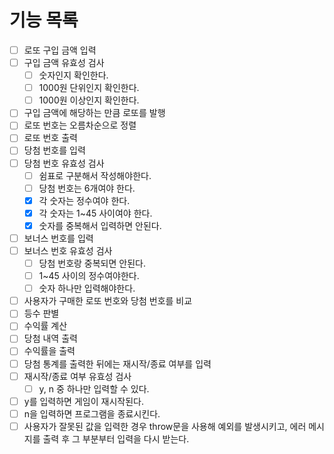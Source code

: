 # 기능 목록

- [ ] 로또 구입 금액 입력
- [ ] 구입 금액 유효성 검사
  - [ ] 숫자인지 확인한다.
  - [ ] 1000원 단위인지 확인한다.
  - [ ] 1000원 이상인지 확인한다.
- [ ] 구입 금액에 해당하는 만큼 로또를 발행
- [ ] 로또 번호는 오름차순으로 정렬
- [ ] 로또 번호 출력
- [ ] 당첨 번호를 입력
- [ ] 당첨 번호 유효성 검사
  - [ ] 쉼표로 구분해서 작성해야한다.
  - [ ] 당첨 번호는 6개여야 한다.
  - [x] 각 숫자는 정수여야 한다.
  - [x] 각 숫자는 1~45 사이여야 한다.
  - [x] 숫자를 중복해서 입력하면 안된다.
- [ ] 보너스 번호를 입력
- [ ] 보너스 번호 유효성 검사
  - [ ] 당첨 번호랑 중복되면 안된다.
  - [ ] 1~45 사이의 정수여야한다.
  - [ ] 숫자 하나만 입력해야한다.
- [ ] 사용자가 구매한 로또 번호와 당첨 번호를 비교
- [ ] 등수 판별
- [ ] 수익률 계산
- [ ] 당첨 내역 출력
- [ ] 수익률을 출력
- [ ] 당첨 통계를 출력한 뒤에는 재시작/종료 여부를 입력
- [ ] 재시작/종료 여부 유효성 검사
  - [ ] y, n 중 하나만 입력할 수 있다.
- [ ] y를 입력하면 게임이 재시작된다.
- [ ] n을 입력하면 프로그램을 종료시킨다.
- [ ] 사용자가 잘못된 값을 입력한 경우 throw문을 사용해 예외를 발생시키고, 에러 메시지를 출력 후 그 부분부터 입력을 다시 받는다.
